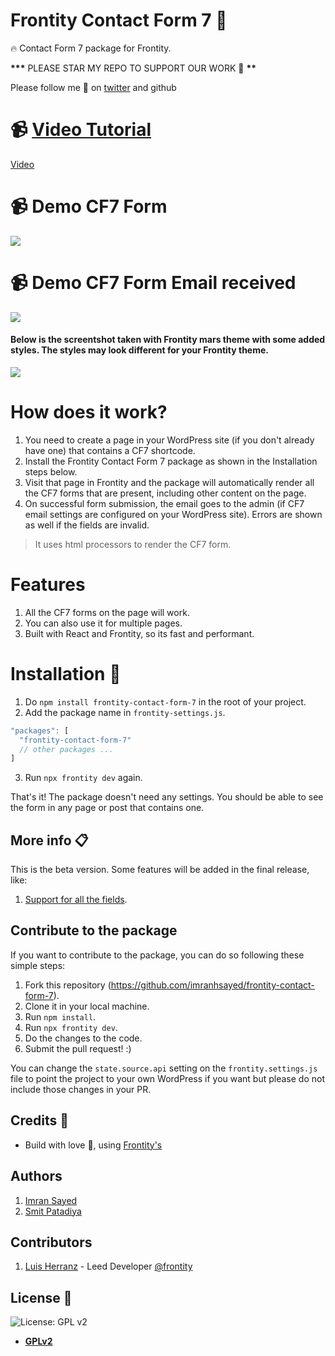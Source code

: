 # Frontity Contact Form 7 :art:

:fire: Contact Form 7 package for Frontity.

**\*\*\*** PLEASE STAR MY REPO TO SUPPORT OUR WORK 🙏 **\*\***

Please follow me 🙏 on [twitter](https://twitter.com/imranhsayed) and github

# :video_camera: [Video Tutorial](https://youtu.be/Sr4UFXhAqp0)

[Video](https://youtu.be/Sr4UFXhAqp0)

# :video_camera: Demo CF7 Form

![](demo.gif)

# :video_camera: Demo CF7 Form Email received

![](email-sent.gif)

#### Below is the screentshot taken with Frontity mars theme with some added styles. The styles may look different for your Frontity theme.

![](demo-pic.png)

# How does it work?

1. You need to create a page in your WordPress site (if you don't already have one) that contains a CF7 shortcode.
1. Install the Frontity Contact Form 7 package as shown in the Installation steps below.
1. Visit that page in Frontity and the package will automatically render all the CF7
   forms that are present, including other content on the page.
1. On successful form submission, the email goes to the admin (if CF7 email settings are configured on your WordPress site). Errors are shown as well if the fields are invalid.

> It uses html processors to render the CF7 form.

# Features

1. All the CF7 forms on the page will work.
2. You can also use it for multiple pages.
3. Built with React and Frontity, so its fast and performant.

# Installation :wrench:

1. Do `npm install frontity-contact-form-7` in the root of your project.
1. Add the package name in `frontity-settings.js`.

```javascript
"packages": [
  "frontity-contact-form-7"
  // other packages ...
]
```

3. Run `npx frontity dev` again.

That's it! The package doesn't need any settings. You should be able to see the form in any page or post that contains one.

## More info :clipboard:

This is the beta version. Some features will be added in the final release, like:

1. [Support for all the fields](https://github.com/imranhsayed/frontity-contact-form-7/issues/8).

## Contribute to the package

If you want to contribute to the package, you can do so following these simple steps:

1. Fork this repository (https://github.com/imranhsayed/frontity-contact-form-7).
1. Clone it in your local machine.
1. Run `npm install`.
1. Run `npx frontity dev`.
1. Do the changes to the code.
1. Submit the pull request! :)

You can change the `state.source.api` setting on the `frontity.settings.js` file to point the project to your own WordPress if you want but please do not include those changes in your PR.

## Credits :white_flower:

- Build with love :blue_heart:, using [Frontity's](https://frontity.org)

## Authors

1. [Imran Sayed](https://twitter.com/imranhsayed)
2. [Smit Patadiya](https://twitter.com/smit_patadiya)

## Contributors

1. [Luis Herranz](https://twitter.com/luisherranz) - Leed Developer [@frontity](https://twitter.com/frontity)

## License :scroll:

![License: GPL v2](https://img.shields.io/badge/License-GPL%20v2-blue.svg)

- **[GPLv2](https://www.gnu.org/licenses/old-licenses/gpl-2.0.en.html)**
